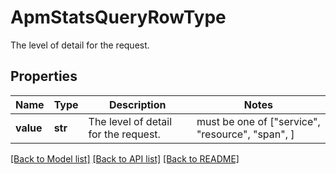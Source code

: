 # ApmStatsQueryRowType

The level of detail for the request.
## Properties
Name | Type | Description | Notes
------------ | ------------- | ------------- | -------------
**value** | **str** | The level of detail for the request. |  must be one of ["service", "resource", "span", ]

[[Back to Model list]](README.md#documentation-for-models) [[Back to API list]](README.md#documentation-for-api-endpoints) [[Back to README]](README.md)


